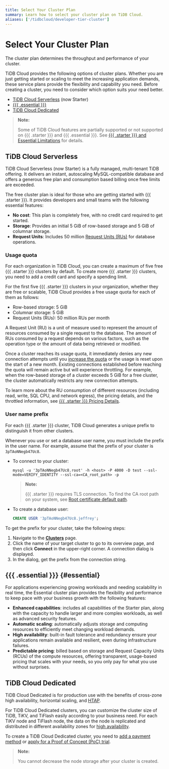 ```yaml
---
title: Select Your Cluster Plan
summary: Learn how to select your cluster plan on TiDB Cloud.
aliases: ['/tidbcloud/developer-tier-cluster']
---
```


# Select Your Cluster Plan

The cluster plan determines the throughput and performance of your cluster.

TiDB Cloud provides the following options of cluster plans. Whether you are just getting started or scaling to meet the increasing application demands, these service plans provide the flexibility and capability you need. Before creating a cluster, you need to consider which option suits your need better.

- [TiDB Cloud Serverless](#tidb-cloud-serverless) (now Starter)
- [{{{ .essential }}}](#essential)
- [TiDB Cloud Dedicated](#tidb-cloud-dedicated)

> **Note:**
>
> Some of TiDB Cloud features are partially supported or not supported on {{{ .starter }}} and {{{ .essential }}}. See [{{{ .starter }}} and Essential Limitations](/tidb-cloud/serverless-limitations.md) for details.

## TiDB Cloud Serverless

TiDB Cloud Serverless (now Starter) is a fully managed, multi-tenant TiDB offering. It delivers an instant, autoscaling MySQL-compatible database and offers a generous free plan and consumption based billing once free limits are exceeded.

The free cluster plan is ideal for those who are getting started with {{{ .starter }}}. It provides developers and small teams with the following essential features:

- **No cost**: This plan is completely free, with no credit card required to get started.
- **Storage**: Provides an initial 5 GiB of row-based storage and 5 GiB of columnar storage.
- **Request Units**: Includes 50 million [Request Units (RUs)](/tidb-cloud/tidb-cloud-glossary.md#request-unit) for database operations.

### Usage quota

For each organization in TiDB Cloud, you can create a maximum of five free {{{ .starter }}} clusters by default. To create more {{{ .starter }}} clusters, you need to add a credit card and specify a spending limit.

For the first five {{{ .starter }}} clusters in your organization, whether they are free or scalable, TiDB Cloud provides a free usage quota for each of them as follows:

- Row-based storage: 5 GiB
- Columnar storage: 5 GiB
- Request Units (RUs): 50 million RUs per month

A Request Unit (RU) is a unit of measure used to represent the amount of resources consumed by a single request to the database. The amount of RUs consumed by a request depends on various factors, such as the operation type or the amount of data being retrieved or modified.

Once a cluster reaches its usage quota, it immediately denies any new connection attempts until you [increase the quota](/tidb-cloud/manage-serverless-spend-limit.md#update-spending-limit) or the usage is reset upon the start of a new month. Existing connections established before reaching the quota will remain active but will experience throttling. For example, when the row-based storage of a cluster exceeds 5 GiB for a free cluster, the cluster automatically restricts any new connection attempts.

To learn more about the RU consumption of different resources (including read, write, SQL CPU, and network egress), the pricing details, and the throttled information, see [{{{ .starter }}} Pricing Details](https://www.pingcap.com/tidb-cloud-serverless-pricing-details).

### User name prefix

<!--Important: Do not update the section name "User name prefix" because this section is referenced by TiDB backend error messages.-->

For each {{{ .starter }}} cluster, TiDB Cloud generates a unique prefix to distinguish it from other clusters.

Whenever you use or set a database user name, you must include the prefix in the user name. For example, assume that the prefix of your cluster is `3pTAoNNegb47Uc8`.

- To connect to your cluster:

    ```shell
    mysql -u '3pTAoNNegb47Uc8.root' -h <host> -P 4000 -D test --ssl-mode=VERIFY_IDENTITY --ssl-ca=<CA_root_path> -p
    ```

    > **Note:**
    >
    > {{{ .starter }}} requires TLS connection. To find the CA root path on your system, see [Root certificate default path](/tidb-cloud/secure-connections-to-serverless-clusters.md#root-certificate-default-path).

- To create a database user:

    ```sql
    CREATE USER '3pTAoNNegb47Uc8.jeffrey';
    ```

To get the prefix for your cluster, take the following steps:

1. Navigate to the [**Clusters**](https://tidbcloud.com/project/clusters) page.
2. Click the name of your target cluster to go to its overview page, and then click **Connect** in the upper-right corner. A connection dialog is displayed.
3. In the dialog, get the prefix from the connection string.

## {{{ .essential }}} {#essential}

For applications experiencing growing workloads and needing scalability in real time, the Essential cluster plan provides the flexibility and performance to keep pace with your business growth with the following features:

- **Enhanced capabilities**: includes all capabilities of the Starter plan, along with the capacity to handle larger and more complex workloads, as well as advanced security features.
- **Automatic scaling**: automatically adjusts storage and computing resources to efficiently meet changing workload demands.
- **High availability**: built-in fault tolerance and redundancy ensure your applications remain available and resilient, even during infrastructure failures.
- **Predictable pricing**: billed based on storage and Request Capacity Units (RCUs) of the compute resources, offering transparent, usage-based pricing that scales with your needs, so you only pay for what you use without surprises.

## TiDB Cloud Dedicated

TiDB Cloud Dedicated is for production use with the benefits of cross-zone high availability, horizontal scaling, and [HTAP](https://en.wikipedia.org/wiki/Hybrid_transactional/analytical_processing).

For TiDB Cloud Dedicated clusters, you can customize the cluster size of TiDB, TiKV, and TiFlash easily according to your business need. For each TiKV node and TiFlash node, the data on the node is replicated and distributed in different availability zones for [high availability](/tidb-cloud/high-availability-with-multi-az.md).

To create a TiDB Cloud Dedicated cluster, you need to [add a payment method](/tidb-cloud/tidb-cloud-billing.md#payment-method) or [apply for a Proof of Concept (PoC) trial](/tidb-cloud/tidb-cloud-poc.md).

> **Note:**
>
> You cannot decrease the node storage after your cluster is created.
